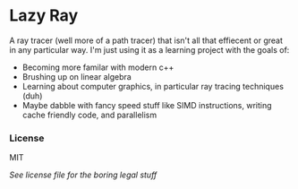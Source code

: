 # Lazy Ray

A ray tracer (well more of a path tracer) that isn't all that effiecent or great in any particular
way. I'm just using it as a learning project with the goals of:
- Becoming more familar with modern c++
- Brushing up on linear algebra
- Learning about computer graphics, in particular ray tracing techniques (duh)
- Maybe dabble with fancy speed stuff like SIMD instructions, writing cache friendly code,
  and parallelism

### License

MIT

*See license file for the boring legal stuff*
